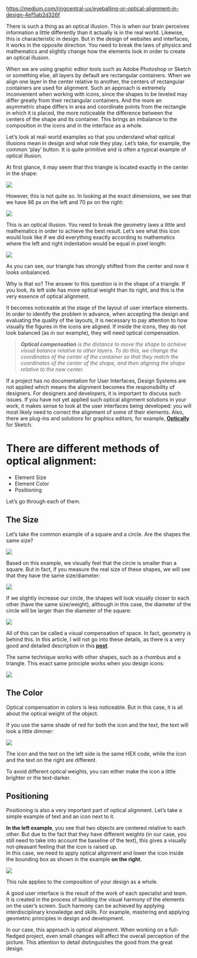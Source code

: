 https://medium.com/ringcentral-ux/eyeballing-or-optical-alignment-in-design-4ef5ab2d326f

There is such a thing as an optical illusion. This is when our brain perceives information a little differently than it actually is in the real world. Likewise, this is characteristic in design. But in the design of websites and interfaces, it works in the opposite direction. You need to break the laws of physics and mathematics and slightly change how the elements look in order to create an optical illusion.

When we are using graphic editor tools such as Adobe Photoshop or Sketch or something else, all layers by default are rectangular containers. When we align one layer in the center relative to another, the centers of rectangular containers are used for alignment. Such an approach is extremely inconvenient when working with icons, since the shapes to be leveled may differ greatly from their rectangular containers. And the more an asymmetric shape differs in area and coordinate points from the rectangle in which it is placed, the more noticeable the difference between the centers of the shape and its container. This brings an imbalance to the composition in the icons and in the interface as a whole.

Let’s look at real-world examples so that you understand what optical illusions mean in design and what role they play. Let’s take, for example, the common ‘play’ button. It is quite primitive and is often a typical example of optical illusion.

At first glance, it may seem that this triangle is located exactly in the center in the shape:

![](https://miro.medium.com/max/1400/1*oeoqu-7nuSUw_pX_rhqVZw.jpeg)

However, this is not quite so. In looking at the exact dimensions, we see that we have 86 px on the left and 70 px on the right:

![](https://miro.medium.com/max/1400/1*tmT06PxT9w-rCb03n2ggQw.jpeg)

This is an optical illusion. You need to break the geometry laws a little and mathematics in order to achieve the best result. Let’s see what this icon would look like if we did everything exactly according to mathematics where the left and right indentation would be equal in pixel length:

![](https://miro.medium.com/max/1400/1*HPiwcf0oUmhEdM9awyiOZQ.jpeg)

As you can see, our triangle has strongly shifted from the center and now it looks unbalanced.

Why is that so? The answer to this question is in the shape of a triangle. If you look, its left side has more optical weight than its right, and this is the very essence of optical alignment.

It becomes noticeable at the stage of the layout of user interface elements. In order to identify the problem in advance, when accepting the design and evaluating the quality of the layouts, it is necessary to pay attention to how visually the figures in the icons are aligned. If inside the icons, they do not look balanced (as in our example), they will need optical compensation.

> **_Optical compensation_** _is the distance to move the shape to achieve visual balance relative to other layers. To do this, we change the coordinates of the center of the container so that they match the coordinates of the center of the shape, and then aligning the shape relative to the new center._

If a project has no documentation for User Interfaces, Design Systems are not applied which means the alignment becomes the responsibility of designers. For designers and developers, it is important to discuss such issues. If you have not yet applied such optical alignment solutions in your work, it makes sense to look at the user interfaces being developed: you will most likely need to correct the alignment of some of their elements. Also, there are plug-ins and solutions for graphics editors, for example, [**Optically**](http://sketchapp.rocks/plugins/optically/) for Sketch.

# There are different methods of optical alignment:

-   Element Size
-   Element Color
-   Positioning

Let’s go through each of them.

## The Size

Let’s take the common example of a square and a circle. Are the shapes the same size?

![](https://miro.medium.com/max/1400/1*RU4wD4P0B9tH5hI0Tj62qQ.jpeg)

Based on this example, we visually feel that the circle is smaller than a square. But in fact, if you measure the real size of these shapes, we will see that they have the same size/diameter:

![](https://miro.medium.com/max/1400/1*zs2YQUjCPo30FsrTHdwaKQ.jpeg)

If we slightly increase our circle, the shapes will look visually closer to each other (have the same size/weight), although in this case, the diameter of the circle will be larger than the diameter of the square:

![](https://miro.medium.com/max/1400/1*xru37lPwEMWn1ngBLIpvIg.jpeg)

All of this can be called a visual compensation of space. In fact, geometry is behind this. In this article, I will not go into these details, as there is a very good and detailed description in this [**post**](https://medium.muz.li/optical-effects-9fca82b4cd9a).

The same technique works with other shapes, such as a rhombus and a triangle. This exact same principle works when you design icons:

![](https://miro.medium.com/max/1400/1*X5d7xzZyc04QlK_27eLM1g.png)

## **The Color**

Optical compensation in colors is less noticeable. But in this case, it is all about the optical weight of the object.

If you use the same shade of red for both the icon and the text, the text will look a little dimmer:

![](https://miro.medium.com/max/1400/1*l2D26JL8EmHXoh1oQQwMWw.png)

The icon and the text on the left side is the same HEX code, while the icon and the text on the right are different.

To avoid different optical weights, you can either make the icon a little brighter or the text-darker.

## **Positioning**

Positioning is also a very important part of optical alignment. Let’s take a simple example of text and an icon next to it.

**In the left example**, you see that two objects are centered relative to each other. But due to the fact that they have different weights (in our case, you still need to take into account the baseline of the text), this gives a visually not-pleasant feeling that the icon is raised up.  
In this case, we need to apply optical alignment and lower the icon inside the bounding box as shown in the example **on the right**.

![](https://miro.medium.com/max/1400/1*1ow3OsMjB3glq_xq7YpRIw.jpeg)

This rule applies to the composition of your design as a whole.

A good user interface is the result of the work of each specialist and team. It is created in the process of building the visual harmony of the elements on the user’s screen. Such harmony can be achieved by applying interdisciplinary knowledge and skills. For example, mastering and applying geometric principles in design and development.

In our case, this approach is optical alignment. When working on a full-fledged project, even small changes will affect the overall perception of the picture. This attention to detail distinguishes the good from the great design.